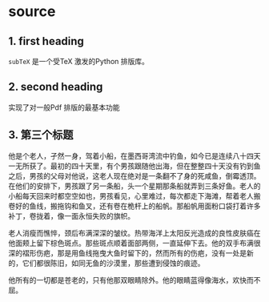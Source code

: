 # source
## 1.  first heading
`subTeX` 是一个受TeX 激发的Python 排版库。

## 2. second heading
实现了对一般Pdf 排版的最基本功能

## 3. 第三个标题

他是个老人，孑然一身，驾着小船，在墨西哥湾流中钓鱼，如今已是连续八十四天一无所获了。最初的四十天里，有个男孩跟随他出海，但在整整四十天没有钓到鱼之后，男孩的父母对他说，这老人现在绝对是一条翻不了身的死咸鱼，倒霉透顶。在他们的安排下，男孩跟了另一条船，头一个星期那条船就弄到三条好鱼。老人的小船每天回来时都空空如也，男孩看见，心里难过，每次都走下海滩，帮着老人搬卷好的鱼线，搬拖钩和鱼叉，还有卷在桅杆上的船帆。那船帆用面粉口袋打着许多补丁，卷拢着，像一面永恒失败的旗帜。

老人消瘦而憔悴，颈后布满深深的皱纹。热带海洋上太阳反光造成的良性皮肤癌在他面颊上留下棕色斑点。那些斑点顺着面部两侧，一直延伸下去。他的双手布满很深的褶形伤疤，那是用鱼线拖曳大鱼时留下的，然而所有的伤疤，没有一处是新的，它们都很陈旧，如同无鱼的沙漠里，那些遭到侵蚀的痕迹。

他所有的一切都是苍老的，只有他那双眼睛除外。他的眼睛蓝得像海水，欢快而不屈。
